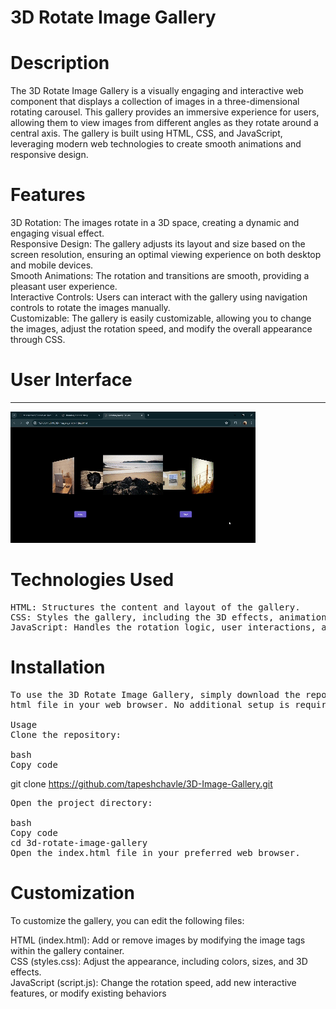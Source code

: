 # 3D Rotate Image Gallery

# Description

The 3D Rotate Image Gallery is a visually engaging and interactive web component that displays a collection of images in a three-dimensional rotating carousel. This gallery provides an immersive experience for users, allowing them to view images from different angles as they rotate around a central axis. The gallery is built using HTML, CSS, and JavaScript, leveraging modern web technologies to create smooth animations and responsive design.

# Features

3D Rotation: The images rotate in a 3D space, creating a dynamic and engaging visual effect.<br>
Responsive Design: The gallery adjusts its layout and size based on the screen resolution, ensuring an optimal viewing experience on both desktop and mobile devices.<br>
Smooth Animations: The rotation and transitions are smooth, providing a pleasant user experience.<br>
Interactive Controls: Users can interact with the gallery using navigation controls to rotate the images manually.<br>
Customizable: The gallery is easily customizable, allowing you to change the images, adjust the rotation speed, and modify the overall appearance through CSS.<br>

# User Interface

<hr>
 
![Demo](./video/rotateimg.gif)

# Technologies Used

<pre>
HTML: Structures the content and layout of the gallery.
CSS: Styles the gallery, including the 3D effects, animations, and responsive design.
JavaScript: Handles the rotation logic, user interactions, and dynamic updates to the gallery.
</pre>

# Installation

<pre>
To use the 3D Rotate Image Gallery, simply download the repository and open the index.<br>html file in your web browser. No additional setup is required.

Usage
Clone the repository:

bash
Copy code
</pre>

git clone https://github.com/tapeshchavle/3D-Image-Gallery.git

<pre>
Open the project directory:

bash
Copy code
cd 3d-rotate-image-gallery
Open the index.html file in your preferred web browser.
</pre>

# Customization

To customize the gallery, you can edit the following files:<br>

HTML (index.html): Add or remove images by modifying the image tags within the gallery container.<br>
CSS (styles.css): Adjust the appearance, including colors, sizes, and 3D effects.<br>
JavaScript (script.js): Change the rotation speed, add new interactive features, or modify existing behaviors<br>
